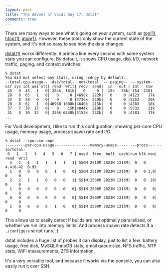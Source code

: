 ```yaml
---
layout: post
title: "The Advent of Void: Day 17: dstat"
comments: true
---
```


There are many ways to see what's going on your system, such as
[top(1)](https://man.voidlinux.org/top.1),
[htop(1)](https://man.voidlinux.org/htop.1),
[atop(1)](https://man.voidlinux.org/atop.1).  However, these tools only
show the current state of the system, and it's not so easy to see how
the data changes.

[dstat(1)](https://man.voidlinux.org/dstat.1) works differently: it
prints a line every second with some system stats you can configure.
By default, it shows CPU usage, disk I/O, network traffic, paging,
and context switches:

```
% dstat
You did not select any stats, using -cdngy by default.
--total-cpu-usage-- -dsk/total- -net/total- ---paging-- ---system--
usr sys idl wai stl| read  writ| recv  send|  in   out | int   csw 
 45   9  45   1   0| 284k  181k|   0     0 |  18k   36k| 754  2181 
 28   6  65   1   0|   0     0 |4698k  222k|   0     0 |4123    17k
 34   8  58   0   0|   0     0 |4730k  220k|   0     0 |5253    20k
 29   8  62   1   0|4096B 1080k|4640k  215k|   0     0 |4383    18k
 37   7  38  17   0|   0    15M|4844k  219k|   0     0 |5532    21k
 31   8  30  32   0| 336k 6840k|5153k  232k|   0     0 |4383    17k
...
```

For Void development, I like to run this configuration;
showing per-core CPU usage, memory usage, process spawn rate and I/O.

```
% dstat --cpu-use -mpr
---------per-cpu-usage--------- ------memory-usage----- ---procs--- --io/total-
 0   1   2   3   4   5   6   7 | used  free  buff  cach|run blk new| read  writ
  4   2   1   1   1   1   1   1| 550M 2510M 2823M 1315M|  0   0 4.4|6.42  0.93 
  1   0   0   0   0   1   0   0| 550M 2510M 2823M 1315M|  0   0 1.0|   0     0 
  2   2   1   1   0   0   0   1| 551M 2508M 2823M 1315M|  0   0  20|   0     0 
  1   0   0   0   0   0   0   0| 551M 2508M 2823M 1315M|  0   0   0|   0     0 
  0   0   0   0   0   0   0   0| 551M 2509M 2823M 1315M|  0   0   0|   0     0 
  2   0   0   0   0   1   0   0| 551M 2509M 2823M 1315M|  0   0   0|   0     0 
```

This allows us to easily detect if builds are not optimally parallelized,
or whether we run into memory limits.
And process spawn rate detects if a `./configure` script runs. ;)

dstat includes a huge list of probes it can display,
just to list a few: battery usage, free disk, MySQL/InnoDB stats,
qmail queue size, NFS traffic, NTP stats, WiFi measurements,
ZFS information.

It's a very versatile tool, and because it works via the console, you
can also easily run it over SSH.
